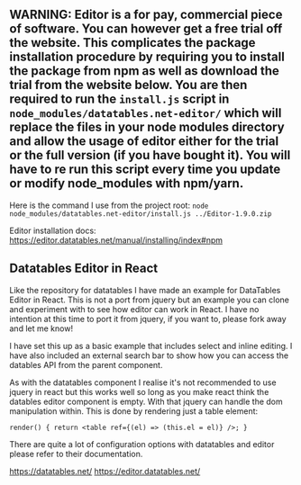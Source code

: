 ## WARNING: Editor is a for pay, commercial piece of software. You can however get a free trial off the website. This complicates the package installation procedure by requiring you to install the package from npm as well as download the trial from the website below. You are then required to run the `install.js` script in `node_modules/datatables.net-editor/` which will replace the files in your node modules directory and allow the usage of editor either for the trial or the full version (if you have bought it). You will have to re run this script every time you update or modify node_modules with npm/yarn.

Here is the command I use from the project root:
`node node_modules/datatables.net-editor/install.js ../Editor-1.9.0.zip`

Editor installation docs:
https://editor.datatables.net/manual/installing/index#npm

## Datatables Editor in React

Like the repository for datatables I have made an example for DataTables Editor in React. This is not a port from jquery but an example you can clone and experiment with to see how editor can work in React. I have no intention at this time to port it from jquery, if you want to, please fork away and let me know!

I have set this up as a basic example that includes select and inline editing. I have also included an external search bar to show how you can access the datables API from the parent component.

As with the datatables component I realise it's not recommended to use jquery in react but this works well so long as you make react think the datables editor component is empty. With that jquery can handle the dom manipulation within. This is done by rendering just a table element:

`render() { return <table ref={(el) => (this.el = el)} />; }`

There are quite a lot of configuration options with datatables and editor please refer to their documentation.

https://datatables.net/
https://editor.datatables.net/
